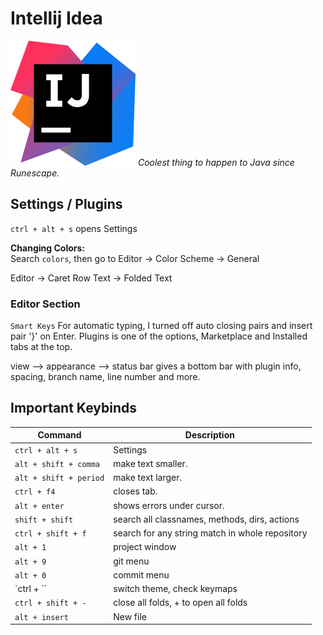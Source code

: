 # Intellij Idea
![Intellij Idea](./svgs/intellij.svg "Intellij Idea")
*Coolest thing to happen to Java since Runescape.* 

## Settings / Plugins
`ctrl + alt + s` opens Settings

**Changing Colors:**  
Search `colors`, then go to Editor -> Color Scheme -> General

Editor -> Caret Row
Text -> Folded Text

### Editor Section
`Smart Keys` For automatic typing, I turned off auto closing pairs and insert pair '}' on Enter.
Plugins is one of the options, Marketplace and Installed tabs at the top. 

view --> appearance --> status bar
gives a bottom bar with plugin info, spacing, branch name, line number and more. 

## Important Keybinds

| Command   | Description    |
|--------------- | --------------- |
| `ctrl + alt + s`   | Settings   |
|`alt + shift + comma` | make text smaller. |
|`alt + shift + period` |    make text larger. | 
|`ctrl + f4` | closes tab. | 
|`alt + enter` | shows errors under cursor. | 
|`shift + shift` | search all classnames, methods, dirs, actions | 
|`ctrl + shift + f` | search for any string match in whole repository | 
|`alt + 1` | project window | 
|`alt + 9` | git menu | 
|`alt + 0` | commit menu |
|`ctrl + ``| switch theme, check keymaps |
|`ctrl + shift + -`| close all folds, + to open all folds |
|`alt + insert`|New file|


